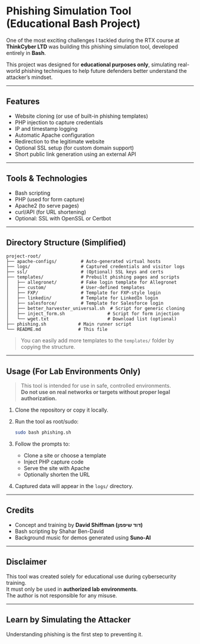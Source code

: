 # Phishing Simulation Tool (Educational Bash Project)

One of the most exciting challenges I tackled during the RTX course at **ThinkCyber LTD** was building this phishing simulation tool, developed entirely in **Bash**.

This project was designed for **educational purposes only**, simulating real-world phishing techniques to help future defenders better understand the attacker’s mindset.

---

## Features

- Website cloning (or use of built-in phishing templates)
- PHP injection to capture credentials
- IP and timestamp logging
- Automatic Apache configuration
- Redirection to the legitimate website
- Optional SSL setup (for custom domain support)
- Short public link generation using an external API

---

## Tools & Technologies

- Bash scripting
- PHP (used for form capture)
- Apache2 (to serve pages)
- curl/API (for URL shortening)
- Optional: SSL with OpenSSL or Certbot

---

## Directory Structure (Simplified)

```
project-root/
├── apache-configs/         # Auto-generated virtual hosts
├── logs/                   # Captured credentials and visitor logs
├── ssl/                    # (Optional) SSL keys and certs
├── templates/              # Prebuilt phishing pages and scripts
│   ├── allegronet/         # Fake login template for Allegronet
│   ├── custom/             # User-defined templates
│   ├── FXP/                # Template for FXP-style login
│   ├── linkedin/           # Template for LinkedIn login
│   ├── salesforce/         # Template for Salesforce login
│   ├── better_harvester_universal.sh  # Script for generic cloning
│   ├── inject_form.sh                # Script for form injection
│   └── wget.txt                      # Download list (optional)
├── phishing.sh            # Main runner script
└── README.md              # This file
```

> You can easily add more templates to the `templates/` folder by copying the structure.

---

## Usage (For Lab Environments Only)

> This tool is intended for use in safe, controlled environments.  
> **Do not use on real networks or targets without proper legal authorization.**

1. Clone the repository or copy it locally.
2. Run the tool as root/sudo:
   ```bash
   sudo bash phishing.sh
   ```
3. Follow the prompts to:
   - Clone a site or choose a template
   - Inject PHP capture code
   - Serve the site with Apache
   - Optionally shorten the URL

4. Captured data will appear in the `logs/` directory.

---

## Credits

- Concept and training by **David Shiffman (דוד שיפמן)**
- Bash scripting by Shahar Ben-David
- Background music for demos generated using **Suno-AI**

---

## Disclaimer

This tool was created solely for educational use during cybersecurity training.  
It must only be used in **authorized lab environments**.  
The author is not responsible for any misuse.

---

## Learn by Simulating the Attacker
Understanding phishing is the first step to preventing it.
